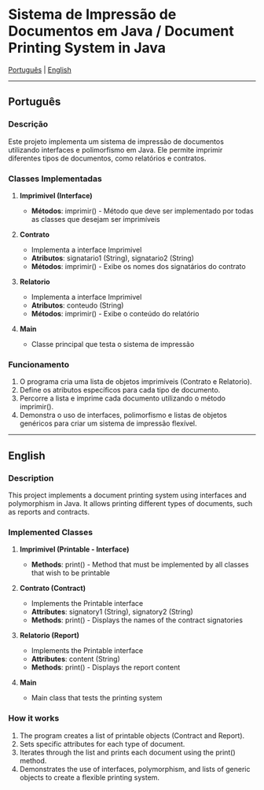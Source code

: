 # Sistema de Impressão de Documentos em Java / Document Printing System in Java

[Português](#português) | [English](#english)

---

<a id="português"></a>
## Português

### Descrição
Este projeto implementa um sistema de impressão de documentos utilizando interfaces e polimorfismo em Java. Ele permite imprimir diferentes tipos de documentos, como relatórios e contratos.

### Classes Implementadas
1. **Imprimivel (Interface)**
   - **Métodos**: imprimir() - Método que deve ser implementado por todas as classes que desejam ser imprimíveis

2. **Contrato**
   - Implementa a interface Imprimivel
   - **Atributos**: signatario1 (String), signatario2 (String)
   - **Métodos**: imprimir() - Exibe os nomes dos signatários do contrato

3. **Relatorio**
   - Implementa a interface Imprimivel
   - **Atributos**: conteudo (String)
   - **Métodos**: imprimir() - Exibe o conteúdo do relatório

4. **Main**
   - Classe principal que testa o sistema de impressão

### Funcionamento
1. O programa cria uma lista de objetos imprimíveis (Contrato e Relatorio).
2. Define os atributos específicos para cada tipo de documento.
3. Percorre a lista e imprime cada documento utilizando o método imprimir().
4. Demonstra o uso de interfaces, polimorfismo e listas de objetos genéricos para criar um sistema de impressão flexível.

---

<a id="english"></a>
## English

### Description
This project implements a document printing system using interfaces and polymorphism in Java. It allows printing different types of documents, such as reports and contracts.

### Implemented Classes
1. **Imprimivel (Printable - Interface)**
   - **Methods**: print() - Method that must be implemented by all classes that wish to be printable

2. **Contrato (Contract)**
   - Implements the Printable interface
   - **Attributes**: signatory1 (String), signatory2 (String)
   - **Methods**: print() - Displays the names of the contract signatories

3. **Relatorio (Report)**
   - Implements the Printable interface
   - **Attributes**: content (String)
   - **Methods**: print() - Displays the report content

4. **Main**
   - Main class that tests the printing system

### How it works
1. The program creates a list of printable objects (Contract and Report).
2. Sets specific attributes for each type of document.
3. Iterates through the list and prints each document using the print() method.
4. Demonstrates the use of interfaces, polymorphism, and lists of generic objects to create a flexible printing system.
